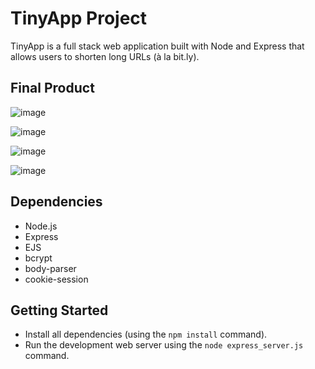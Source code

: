 # TinyApp Project

TinyApp is a full stack web application built with Node and Express that allows users to shorten long URLs (à la bit.ly).

## Final Product

![image](https://user-images.githubusercontent.com/91638976/141386603-cca5e7e3-3c2a-4471-b546-b38f9a045361.png)

![image](https://user-images.githubusercontent.com/91638976/141386864-b0ce7753-d367-4374-a0de-3ef96f199b33.png)

![image](https://user-images.githubusercontent.com/91638976/141386960-ba9b46d8-be1a-4b06-af83-f8db28dd0697.png)

![image](https://user-images.githubusercontent.com/91638976/141386774-5231ba51-56a9-452e-9340-b23490685c14.png)

## Dependencies

- Node.js
- Express
- EJS
- bcrypt
- body-parser
- cookie-session

## Getting Started

- Install all dependencies (using the `npm install` command).
- Run the development web server using the `node express_server.js` command.
